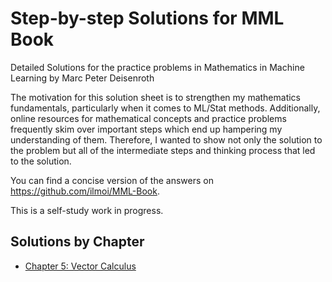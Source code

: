 # Step-by-step Solutions for MML Book
Detailed Solutions for the practice problems in Mathematics in Machine Learning by Marc Peter Deisenroth 

The motivation for this solution sheet is to strengthen my mathematics fundamentals, particularly when it comes to ML/Stat methods. Additionally, online resources for mathematical concepts and practice problems frequently skim over important steps which end up hampering my understanding of them. Therefore, I wanted to show not only the solution to the problem but all of the intermediate steps and thinking process that led to the solution.

You can find a concise version of the answers on https://github.com/ilmoi/MML-Book. 

This is a self-study work in progress.

## Solutions by Chapter 
* [Chapter 5: Vector Calculus](https://github.com/seanzhou1207/Step-by-step-Solutions-for-MML-Book/blob/e6a8c3b8f978e86d1c077b209832e3c887f93061/Solutions%20by%20Chapter/Chapter%205.md)
